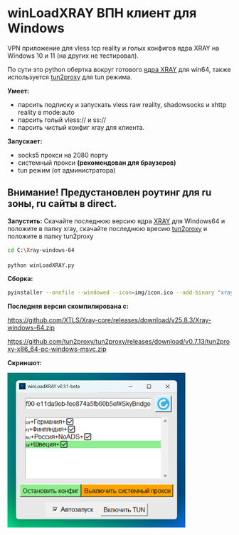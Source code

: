 # winLoadXRAY ВПН клиент для Windows
VPN приложение для vless tcp reality и голых конфигов ядра XRAY на Windows 10 и 11 (на других не тестировал). 

По сути это python обертка вокруг готового [ядра XRAY](https://github.com/XTLS/Xray-core) для win64, также используется [tun2proxy](https://github.com/tun2proxy/tun2proxy) для tun режима.

**Умеет:**
- парсить подписку и запускать vless raw reality, shadowsocks и xhttp reality в mode:auto
- парсить голый vless:// и ss://
- парсить чистый конфиг xray для клиента.

**Запускает:**
- socks5 прокси на 2080 порту
- системный прокси **(рекомендован для браузеров)**
- tun режим (от администратора)


## Внимание! Предустановлен роутинг для ru зоны, ru сайты в direct.

**Запустить:**
Скачайте последнюю версию ядра [XRAY](https://github.com/XTLS/Xray-core/releases) для Windows64 и положите в папку xray, скачайте последнюю вресию [tun2proxy](https://github.com/tun2proxy/tun2proxy) и положите в папку tun2proxy
```bash
cd C:\Xray-windows-64

python winLoadXRAY.py
```
**Сборка:**
```bash
pyinstaller --onefile --windowed --icon=img/icon.ico --add-binary "xray/xray.exe;xray" --add-binary "xray/geoip.dat;xray" --add-binary "xray/geosite.dat;xray" --add-data "img/ico.png;img" --add-data "img/icon.ico;img" --add-data "img/logo.png;img" --add-data "tun2proxy/tun2proxy-bin.exe;tun2proxy" --add-data "tun2proxy/tun2proxy.dll;tun2proxy" --add-data "tun2proxy/wintun.dll;tun2proxy" --add-data "tun2proxy/udpgw-server.exe;tun2proxy" winLoadXRAY.py
```


**Последняя версия скомпилирована с:**

https://github.com/XTLS/Xray-core/releases/download/v25.8.3/Xray-windows-64.zip


https://github.com/tun2proxy/tun2proxy/releases/download/v0.7.13/tun2proxy-x86_64-pc-windows-msvc.zip

**Скриншот:**

<img src="img/screen.png" alt="Скриншот" width="400"/>


